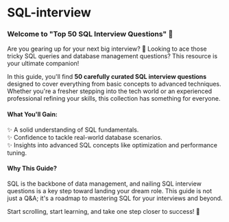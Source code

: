 # SQL-interview

### Welcome to "Top 50 SQL Interview Questions" 🚀  

Are you gearing up for your next big interview? 💼 Looking to ace those tricky SQL queries and database management questions? This resource is your ultimate companion!  

In this guide, you'll find **50 carefully curated SQL interview questions** designed to cover everything from basic concepts to advanced techniques. Whether you're a fresher stepping into the tech world or an experienced professional refining your skills, this collection has something for everyone.  

#### What You'll Gain:  
✨ A solid understanding of SQL fundamentals.  
✨ Confidence to tackle real-world database scenarios.  
✨ Insights into advanced SQL concepts like optimization and performance tuning.  

#### Why This Guide?  
SQL is the backbone of data management, and nailing SQL interview questions is a key step toward landing your dream role. This guide is not just a Q&A; it's a roadmap to mastering SQL for your interviews and beyond.  

Start scrolling, start learning, and take one step closer to success! 🌟  
